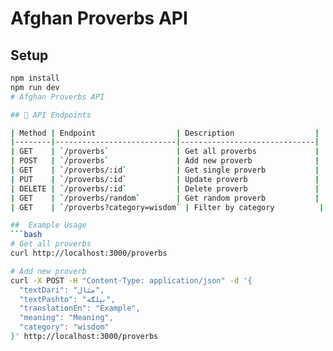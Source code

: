 # Afghan Proverbs API

## Setup
```bash
npm install
npm run dev
# Afghan Proverbs API

## 🔌 API Endpoints

| Method | Endpoint                  | Description                  |
|--------|---------------------------|------------------------------|
| GET    | `/proverbs`               | Get all proverbs             |
| POST   | `/proverbs`               | Add new proverb              |
| GET    | `/proverbs/:id`           | Get single proverb           |
| PUT    | `/proverbs/:id`           | Update proverb               |
| DELETE | `/proverbs/:id`           | Delete proverb               |
| GET    | `/proverbs/random`        | Get random proverb           |
| GET    | `/proverbs?category=wisdom` | Filter by category          |

##  Example Usage
```bash
# Get all proverbs
curl http://localhost:3000/proverbs

# Add new proverb
curl -X POST -H "Content-Type: application/json" -d '{
  "textDari": "مثال",
  "textPashto": "بېلګه",
  "translationEn": "Example",
  "meaning": "Meaning",
  "category": "wisdom"
}' http://localhost:3000/proverbs